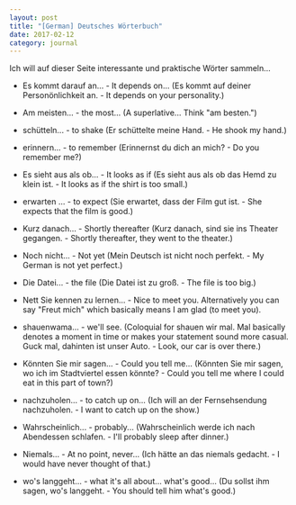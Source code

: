 ```yaml
---
layout: post
title: "[German] Deutsches Wörterbuch"
date: 2017-02-12
category: journal
---
```


<link rel="stylesheet" type="text/css"  href="/keiths-site/css/main.css">

Ich will auf dieser Seite interessante und praktische Wörter sammeln...


* Es kommt darauf an... - It depends on...
  (Es kommt auf deiner Personönlichkeit an. - It depends on your personality.)

* Am meisten... - the most... (A superlative... Think "am besten.")

* schütteln... - to shake (Er schüttelte meine Hand. - He shook my hand.)

* erinnern... - to remember (Erinnernst du dich an mich? - Do you remember me?)

* Es sieht aus als ob... - It looks as if (Es sieht aus als ob das Hemd zu klein ist. - It looks as if the shirt is too small.)

* erwarten ... - to expect (Sie erwartet, dass der Film gut ist. - She expects that the film is good.)

* Kurz danach... - Shortly thereafter (Kurz danach, sind sie ins Theater gegangen. - Shortly thereafter, they went to the theater.)

* Noch nicht... - Not yet (Mein Deutsch ist nicht noch perfekt. - My German is not yet perfect.)

* Die Datei... - the file (Die Datei ist zu groß. - The file is too big.)

* Nett Sie kennen zu lernen... - Nice to meet you. Alternatively you can say "Freut mich" which basically means I am glad (to meet you).

* shauenwama... - we'll see. (Coloquial for shauen wir mal. Mal basically denotes a moment in time or makes your statement sound more casual. Guck mal, dahinten ist unser Auto. - Look, our car is over there.)

* Könnten Sie mir sagen... - Could you tell me... (Könnten Sie mir sagen, wo ich im Stadtviertel essen könnte? - Could you tell me where I could eat in this part of town?)

* nachzuholen... - to catch up on... (Ich will an der Fernsehsendung nachzuholen. - I want to catch up on the show.)

* Wahrscheinlich... - probably... (Wahrscheinlich werde ich nach Abendessen schlafen. - I'll probably sleep after dinner.)

* Niemals... - At no point, never... (Ich hätte an das niemals gedacht. - I would have never thought of that.)

* wo's langgeht... - what it's all about... what's good...  (Du sollst ihm sagen, wo's langgeht. - You should tell him what's good.)